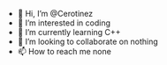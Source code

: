 - 👋 Hi, I’m @Cerotinez
- 👀 I’m interested in coding
- 🌱 I’m currently learning C++
- 💞️ I’m looking to collaborate on nothing
- 📫 How to reach me none

<!---
Cerotinez/Cerotinez is a ✨ special ✨ repository because its `README.md` (this file) appears on your GitHub profile.
You can click the Preview link to take a look at your changes.
--->
